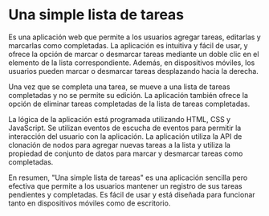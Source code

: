 # Una simple lista de tareas
Es una aplicación web que permite a los usuarios agregar tareas, editarlas y marcarlas como completadas. La aplicación es intuitiva y fácil de usar, y ofrece la opción de marcar o desmarcar tareas mediante un doble clic en el elemento de la lista correspondiente. Además, en dispositivos móviles, los usuarios pueden marcar o desmarcar tareas desplazando hacia la derecha.

Una vez que se completa una tarea, se mueve a una lista de tareas completadas y no se permite su edición. La aplicación también ofrece la opción de eliminar tareas completadas de la lista de tareas completadas.

La lógica de la aplicación está programada utilizando HTML, CSS y JavaScript. Se utilizan eventos de escucha de eventos para permitir la interacción del usuario con la aplicación. La aplicación utiliza la API de clonación de nodos para agregar nuevas tareas a la lista y utiliza la propiedad de conjunto de datos para marcar y desmarcar tareas como completadas.

En resumen, "Una simple lista de tareas" es una aplicación sencilla pero efectiva que permite a los usuarios mantener un registro de sus tareas pendientes y completadas. Es fácil de usar y está diseñada para funcionar tanto en dispositivos móviles como de escritorio.

